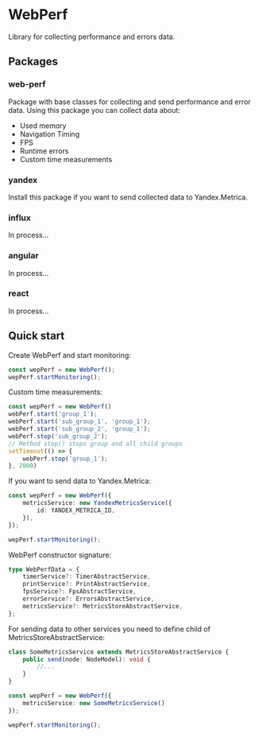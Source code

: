 # WebPerf
Library for collecting performance and errors data.

## Packages

### web-perf
Package with base classes for collecting and send performance and error data.
Using this package you can collect data about: 
- Used memory
- Navigation Timing
- FPS
- Runtime errors
- Custom time measurements

### yandex
Install this package if you want to send collected data to Yandex.Metrica.

### influx
In process...

### angular
In process...

### react
In process...

## Quick start

Create WebPerf and start monitoring:
```ts
const wepPerf = new WebPerf();
wepPerf.startMonitoring();
```

Custom time measurements:
```ts
const wepPerf = new WebPerf()
webPerf.start('group_1');
webPerf.start('sub_group_1', 'group_1');
webPerf.start('sub_group_2', 'group_1');
webPerf.stop('sub_group_2');
// Method stop() stops group and all child groups
setTimeout(() => {
    webPerf.stop('group_1');
}, 2000)
```

If you want to send data to Yandex.Metrica:

```ts
const wepPerf = new WebPerf({
    metricsService: new YandexMetricsService({
        id: YANDEX_METRICA_ID,
    }),
});

wepPerf.startMonitoring();
```

WebPerf constructor signature:
```ts
type WebPerfData = {
    timerService?: TimerAbstractService,
    printService?: PrintAbstractService,
    fpsService?: FpsAbstractService,
    errorService?: ErrorsAbstractService,
    metricsService?: MetricsStoreAbstractService,
};
```

For sending data to other services you need to define child of MetricsStoreAbstractService:
```ts
class SomeMetricsService extends MetricsStoreAbstractService {
    public send(node: NodeModel): void {
        //...
    }
}

const wepPerf = new WebPerf({
    metricsService: new SomeMetricsService()
});

wepPerf.startMonitoring();
```
